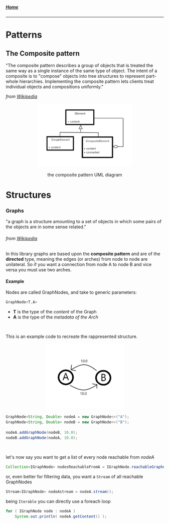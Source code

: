 ##### [Home](../README.md)
-----

# Patterns

## The Composite pattern
 "The composite pattern describes a group of objects that is treated the same way as a single instance of the same type of object. The intent of a composite is to "compose" objects into tree structures to represent part-whole hierarchies. Implementing the composite pattern lets clients treat individual objects and compositions uniformly."

_from [Wikipedia](https://en.wikipedia.org/wiki/Composite_pattern)_

<center>
 
<img src="CompositePattern.png" width="60%"  >

the composite pattern UML diagram

</center>
 


# Structures

### Graphs
"a graph is a structure amounting to a set of objects in which some pairs of the objects are in some sense related."
###### from [Wikipedia](https://en.wikipedia.org/wiki/Graph_(discrete_mathematics))


In this library graphs are based upon the __composite pattern__ and are of the __directed__ type, meaning the edges (or arches) from node to node are unilateral.
So if you want a connection from node A to node B and vice versa you must use two arches.

#### Example
Nodes are called GraphNodes, and take to generic parameters:
```java
GraphNode<T,A> 
```
- __T__ is the type of the _content_ of the Graph
- __A__ is the type of the _metadata of the Arch_ 




<br>

This is an example code to recreate the rappresented structure.

<center>
<img src="GraphExample.png" width="250px" alt="insert structure image here">
</center>

```java
GraphNode<String, Double> nodeA = new GraphNode<>("A");
GraphNode<String, Double> nodeB = new GraphNode<>("B");

nodeA.addGraphNode(nodeB, 10.0);
nodeB.addGraphNode(nodeA, 10.0);
```

<br>

let's now say you want to get a list of every node reachable from _nodeA_
```java
Collection<IGraphNode> nodesReachableFromA = IGraphNode.reachableGraphnodes( nodeA );
```

or, even better for filtering data, you want a `Stream` of all reachable GraphNodes
```java
Stream<IGraphNode> nodeAstream = nodeA.stream();
```

being `Iterable` you can directly use a foreach loop
```java
for ( IGraphNode node : nodeA )
    System.out.println( nodeA.getContent() );
```
